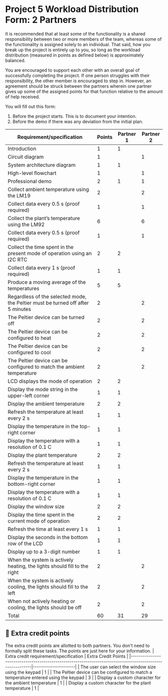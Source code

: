 # Project 5 Workload Distribution Form: 2 Partners

It is recommended that at least some of the functionality is a shared responsibility between two or more members of the team, whereas some of the functionality is assigned solely to an individual. That said, how you break up the project is entirely up to you, so long as the workload distribution (measured in points as defined below) is approximately balanced.

You are encouraged to support each other with an overall goal of successfully completing the project. If one person struggles with their responsibility, the other member is encouraged to step in. However, an agreement should be struck between the partners wherein one partner gives up some of the assigned points for that function relative to the amount of help received.  

You will fill out this form:
1. Before the project starts. This is to document your intention. 
2. Before the demo if there was any deviation from the initial plan.

| Requirement/specification                                                              | Points | Partner 1 | Partner 2  |
|----------------------------------------------------------------------------------------|--------|-----------|------------|
| Introduction                                                                           | 1      |     1     |            |
| Circuit diagram                                                                        | 1      |           |      1     |
| System architecture diagram                                                            | 1      |     1     |            |
| High-level flowchart                                                                   | 1      |           |      1     |
| Professional demo                                                                      | 2      |     1     |      1     |
| Collect ambient temperature using the LM19                                             | 2      |           |      2     |
| Collect data every 0.5 s (proof required)                                              | 1      |           |      1     |
| Collect the plant’s temperature using the LM92                                         | 6      |           |      6     |
| Collect data every 0.5 s (proof required)                                              | 1      |           |      1     |
| Collect the time spent in the present mode of operation using an I2C RTC               | 2      |     2     |            |
| Collect data every 1 s (proof required)                                                | 1      |     1     |            |
| Produce a moving average of the temperatures                                           | 5      |     5     |            |
| Regardless of the selected mode, the Peltier must be turned off after 5 minutes        | 2      |           |      2     |
| The Peltier device can be turned off                                                   | 2      |           |      2     |
| The Peltier device can be configured to heat                                           | 2      |           |      2     |
| The Peltier device can be configured to cool                                           | 2      |           |      2     |
| The Peltier device can be configured to match the ambient temperature                  | 2      |           |      2     |
| LCD displays the mode of operation                                                     | 2      |      2    |            |
| Display  the mode string in the upper-left corner                                      | 1      |      1    |            |
| Display the ambient temperature                                                        | 2      |      2    |            |
| Refresh the temperature at least every 2 s                                             | 1      |      1    |            |
| Display the temperature in the top-right corner                                        | 1      |      1    |            |
| Display the temperature with a resolution of 0.1 C                                     | 1      |      1    |            |
| Display the plant temperature                                                          | 2      |      2    |            |
| Refresh the temperature at least every 2 s                                             | 1      |      1    |            |
| Display the temperature in the bottom-right corner                                     | 1      |      1    |            |
| Display the temperature with a resolution of 0.1 C                                     | 1      |      1    |            |
| Display the window size                                                                | 2      |      2    |            |
| Display the time spent in the current mode of operation                                | 2      |      2    |            |
| Refresh the time at least every 1 s                                                    | 1      |      1    |            |
| Display the seconds in the bottom row of the LCD                                       | 1      |      1    |            |
| Display up to a 3-digit number                                                         | 1      |      1    |            |
| When the system is actively heating, the lights should fill to the right               | 2      |           |      2     |
| When the system is actively cooling, the lights should fill to the left                | 2      |           |      2     |
| When not actively heating or cooling, the lights should be off                         | 2      |           |      2     |
| Total                                                                                  | 60     |     31    |      29    |


## 🚀 Extra credit points
The extra credit points are allotted to both partners. You don't need to formally split these tasks. The points are just here for your information.
| Extra credit requirement/specification                                                                   | Extra Credit Points |
|----------------------------------------------------------------------------------------------------------|---------------------|
| The user can select the window size using the keypad                                                     | 1                   |
| The Peltier device can be configured to match a temperature entered using the keypad                     | 3                   |
| Display a custom character for the ambient temperature                                                   | 1                   |
| Display a custom character for the plant temperature                                                     | 1                   |
